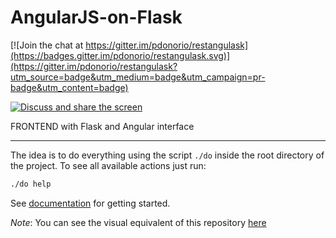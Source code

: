 
# AngularJS-on-Flask

[![Join the chat at https://gitter.im/pdonorio/restangulask](https://badges.gitter.im/pdonorio/restangulask.svg)](https://gitter.im/pdonorio/restangulask?utm_source=badge&utm_medium=badge&utm_campaign=pr-badge&utm_content=badge)

[![Discuss and share the screen](http://www.tendrilmedia.com/wabiDemo/assets/f1424091903407/70b747e8043b295544ce09365a064af7.svg)](https://meet.jit.si/RestApiAndAngulaJs)

FRONTEND with Flask and Angular interface

---

The idea is to do everything using the script `./do` inside the root directory
of the project. To see all available actions just run:

```bash
./do help
```

See [documentation](docs/index.md) for getting started.

*Note*:
You can see the visual equivalent of this repository [here](http://codeology.braintreepayments.com/pdonorio/restangulask)
